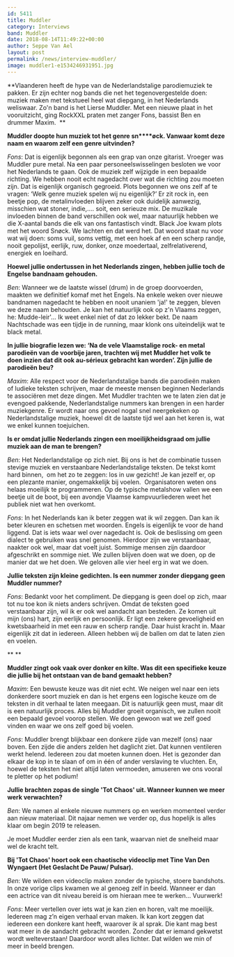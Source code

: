 ```yaml
---
id: 5411
title: Muddler
category: Interviews
band: Muddler
date: 2018-08-14T11:49:22+00:00
author: Seppe Van Ael
layout: post
permalink: /news/interview-muddler/
image: muddler1-e1534246931951.jpg
---
```

**Vlaanderen heeft de hype van de Nederlandstalige parodiemuziek te pakken. Er zijn echter nog bands die net het tegenovergestelde doen: muziek maken met tekstueel heel wat diepgang, in het Nederlands weliswaar. Zo'n band is het Lierse Muddler. Met een nieuwe plaat in het vooruitzicht, ging RockXXL praten met zanger Fons, bassist Ben en drummer Maxim.  **

**Muddler doopte hun muziek tot het genre sn****øck. Vanwaar komt deze naam en waarom zelf een genre uitvinden?**

_Fons_: Dat is eigenlijk begonnen als een grap van onze gitarist. Vroeger was Muddler pure metal. Na een paar personeelswisselingen besloten we voor het Nederlands te gaan. Ook de muziek zelf wijzigde in een bepaalde richting. We hebben nooit echt nagedacht over wat die richting zou moeten zijn. Dat is eigenlijk organisch gegroeid. Plots begonnen we ons zelf af te vragen: ‘Welk genre muziek spelen wij nu eigenlijk?’ Er zit rock in, een beetje pop, de metalinvloeden blijven zeker ook duidelijk aanwezig, misschien wat stoner, indie,&#8230;. soit, een serieuze mix. De muzikale invloeden binnen de band verschillen ook wel, maar natuurlijk hebben we die X-aantal bands die elk van ons fantastisch vindt. Black Joe kwam plots met het woord Snøck. We lachten en dat werd het. Dat woord staat nu voor wat wij doen: soms vuil, soms vettig, met een hoek af en een scherp randje, nooit gepolijst, eerlijk, ruw, donker, onze moedertaal, zelfrelativerend, energiek en loeihard.

**Hoewel jullie ondertussen in het Nederlands zingen, hebben jullie toch de Engelse bandnaam gehouden.**

_Ben_: Wanneer we de laatste wissel (drum) in de groep doorvoerden, maakten we definitief komaf met het Engels. Na enkele weken over nieuwe bandnamen nagedacht te hebben en nooit unaniem 'ja!' te zeggen, bleven we deze naam behouden. Je kan het natuurlijk ook op z'n Vlaams zeggen, he: Mudde-leir'&#8230; Ik weet enkel niet of dat zo lekker bekt. De naam Nachtschade was een tijdje in de running, maar klonk ons uiteindelijk wat te black metal.

**In jullie biografie lezen we: ‘Na de vele Vlaamstalige rock- en metal parodieën van de voorbije jaren, trachten wij met Muddler het volk te doen inzien dat dit ook au-sérieux gebracht kan worden’. Zijn jullie de parodieën beu?**

_Maxim_: Alle respect voor de Nederlandstalige bands die parodieën maken of ludieke teksten schrijven, maar de meeste mensen beginnen Nederlands te associëren met deze dingen. Met Muddler trachten we te laten zien dat je evengoed pakkende, Nederlandstalige nummers kan brengen in een harder muziekgenre. Er wordt naar ons gevoel nogal snel neergekeken op Nederlandstalige muziek, hoewel dit de laatste tijd wel aan het keren is, wat we enkel kunnen toejuichen.

**Is er omdat jullie Nederlands zingen een moeilijkheidsgraad om jullie muziek aan de man te brengen?**

_Ben_: Het Nederlandstalige op zich niet. Bij ons is het de combinatie tussen stevige muziek en verstaanbare Nederlandstalige teksten. De tekst komt hard binnen,  om het zo te zeggen: los in uw gezicht! Je kan jezelf er, op een plezante manier, ongemakkelijk bij voelen.  Organisatoren weten ons helaas moeilijk te programmeren. Op de typische metalshow vallen we een beetje uit de boot, bij een avondje Vlaamse kampvuurliederen weet het publiek niet wat hen overkomt.

_Fons_: In het Nederlands kan ik beter zeggen wat ik wil zeggen. Dan kan ik beter kleuren en schetsen met woorden. Engels is eigenlijk te voor de hand liggend. Dat is iets waar wel over nagedacht is. Ook de beslissing om geen dialect te gebruiken was snel genomen. Hierdoor zijn we verstaanbaar, naakter ook wel, maar dat voelt juist. Sommige mensen zijn daardoor afgeschrikt en sommige niet. We zullen blijven doen wat we doen, op de manier dat we het doen. We geloven alle vier heel erg in wat we doen.

**Jullie teksten zijn kleine gedichten. Is een nummer zonder diepgang geen Muddler nummer?** 

_Fons_: Bedankt voor het compliment. De diepgang is geen doel op zich, maar tot nu toe kon ik niets anders schrijven. Omdat de teksten goed verstaanbaar zijn, wil ik er ook wel aandacht aan besteden. Ze komen uit mijn (ons) hart, zijn eerlijk en persoonlijk. Er ligt een zekere gevoeligheid en kwetsbaarheid in met een rauw en scherp randje. Daar huist kracht in. Maar eigenlijk zit dat in iedereen. Alleen hebben wij de ballen om dat te laten zien en voelen.

** **

**Muddler zingt ook vaak over donker en kilte. Was dit een specifieke keuze die jullie bij het ontstaan van de band gemaakt hebben?** 

_Maxim_: Een bewuste keuze was dit niet echt. We neigen wel naar een iets donkerdere soort muziek en dan is het ergens een logische keuze om de teksten in dit verhaal te laten meegaan. Dit is natuurlijk geen must, maar dit is een natuurlijk proces. Alles bij Muddler groeit organisch, we zullen nooit een bepaald gevoel voorop stellen. We doen gewoon wat we zelf goed vinden en waar we ons zelf goed bij voelen.

_Fons_: Muddler brengt blijkbaar een donkere zijde van mezelf (ons) naar boven. Een zijde die anders zelden het daglicht ziet. Dat kunnen ventileren werkt helend. Iedereen zou dat moeten kunnen doen. Het is gezonder dan elkaar de kop in te slaan of om in één of ander verslaving te vluchten. En, hoewel de teksten het niet altijd laten vermoeden, amuseren we ons vooral te pletter op het podium!

**Jullie brachten zopas de single 'Tot Chaos' uit. Wanneer kunnen we meer werk verwachten?**

_Ben_: We namen al enkele nieuwe nummers op en werken momenteel verder aan nieuw materiaal. Dit najaar nemen we verder op, dus hopelijk is alles klaar om begin 2019 te releasen.
  
Je moet Muddler eerder zien als een tank, waarvan niet de snelheid maar wel de kracht telt.

**Bij 'Tot Chaos' hoort ook een chaotische videoclip met Tine Van Den Wyngaert (Het Geslacht De Pauw/ Pulsar).** 

_Ben_: We wilden een videoclip maken zonder de typische, stoere bandshots. In onze vorige clips kwamen we al genoeg zelf in beeld. Wanneer er dan een actrice van dit niveau bereid is om hieraan mee te werken… Vuurwerk!

_Fons_: Meer vertellen over iets wat je kan zien en horen, valt me moeilijk. Iedereen mag z’n eigen verhaal ervan maken. Ik kan kort zeggen dat iedereen een donkere kant heeft, waarover ik al sprak. Die kant mag best wat meer in de aandacht gebracht worden. Zonder dat er iemand gekwetst wordt welteverstaan! Daardoor wordt alles lichter. Dat wilden we min of meer in beeld brengen.
